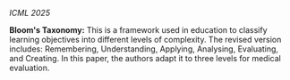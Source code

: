 *ICML 2025*

**Bloom's Taxonomy:** This is a framework used in education to classify learning objectives into different levels of complexity. The revised version includes: Remembering, Understanding, Applying, Analysing, Evaluating, and Creating. In this paper, the authors adapt it to three levels for medical evaluation.
